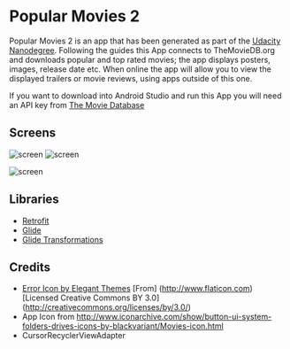 # Popular Movies 2
Popular Movies 2 is an app that has been generated as part of the [Udacity Nanodegree](https://www.udacity.com/course/android-developer-nanodegree-by-google--nd801?v=ad1). Following the guides this App connects to TheMovieDB.org and downloads popular and top rated movies; the app displays posters, images, release date etc. When online the app will allow you to view the displayed trailers or movie reviews, using apps outside of this one.

If you want to download into Android Studio and run this App you will need an API key from [The Movie Database](https://www.themoviedb.org/documentation/api)

## Screens

![screen](../master/app/screenshots/phone1.jpg)
![screen](../master/app/screenshots/phone2.jpg)

![screen](../master/app/screenshots/tablet1.jpg)

## Libraries

* [Retrofit](https://github.com/square/retrofit)
* [Glide](https://github.com/bumptech/glide)
* [Glide Transformations](https://github.com/wasabeef/glide-transformations)

## Credits

* [Error Icon by Elegant Themes](http://www.flaticon.com/authors/elegant-themes) [From] (http://www.flaticon.com) [Licensed Creative Commons BY 3.0] (http://creativecommons.org/licenses/by/3.0/)
* App Icon from http://www.iconarchive.com/show/button-ui-system-folders-drives-icons-by-blackvariant/Movies-icon.html
* CursorRecyclerViewAdapter
